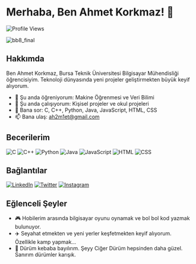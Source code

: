 # Merhaba, Ben Ahmet Korkmaz! 👋

![Profile Views](https://komarev.com/ghpvc/?username=ahmetkorkmaz&color=blue)

![bb8_final](https://github.com/Ah2m1et/Ah2m1et/assets/103003160/9f2b5ea2-5186-4eda-868f-7eca1cf24956)

## Hakkımda

Ben Ahmet Korkmaz, Bursa Teknik Üniversitesi Bilgisayar Mühendisliği öğrencisiyim. Teknoloji dünyasında yeni projeler geliştirmekten büyük keyif alıyorum.

- 🌱 Şu anda öğreniyorum: Makine Öğrenmesi ve Veri Bilimi
- 🔭 Şu anda çalışıyorum: Kişisel projeler ve okul projeleri
- 💬 Bana sor: C, C++, Python, Java, JavaScript, HTML, CSS
- 📫 Bana ulaş: [ah2m1et@gmail.com](mailto:ah2m1et@gmail.com)

## Becerilerim

![C](https://img.shields.io/badge/-C-000?&logo=C)
![C++](https://img.shields.io/badge/-C++-000?&logo=C++)
![Python](https://img.shields.io/badge/-Python-000?&logo=Python)
![Java](https://img.shields.io/badge/-Java-000?&logo=Java)
![JavaScript](https://img.shields.io/badge/-JavaScript-000?&logo=JavaScript)
![HTML](https://img.shields.io/badge/-HTML-000?&logo=HTML5)
![CSS](https://img.shields.io/badge/-CSS-000?&logo=CSS3)

## Bağlantılar

[![LinkedIn](https://img.shields.io/badge/LinkedIn-%230077B5.svg?&logo=linkedin&logoColor=white)](https://www.linkedin.com/in/ahmet-korkmaz-59772721b)
[![Twitter](https://img.shields.io/badge/Twitter-%231DA1F2.svg?&logo=twitter&logoColor=white)](https://x.com/ahmetkorkmaz099)
[![Instagram](https://img.shields.io/badge/Instagram-%23E4405F.svg?&logo=instagram&logoColor=white)](https://instagram.com/ahmet_korkmaz.1)

## Eğlenceli Şeyler

- 🎮 Hobilerim arasında bilgisayar oyunu oynamak ve bol bol kod yazmak bulunuyor.
- ✈️ Seyahat etmekten ve yeni yerler keşfetmekten keyif alıyorum. Özellikle kamp yapmak...
- 🌯 Dürüm kebaba bayılırım. Şeyy Ciğer Dürüm hepsinden daha güzel. Sanırım dürümler karışık.

  
